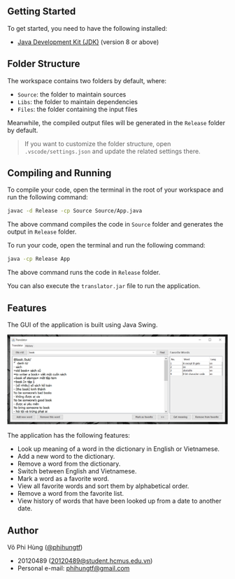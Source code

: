 ## Getting Started

To get started, you need to have the following installed:

- [Java Development Kit (JDK)](https://www.oracle.com/technetwork/java/javase/downloads/index.html) (version 8 or above)

## Folder Structure

The workspace contains two folders by default, where:

- `Source`: the folder to maintain sources
- `Libs`: the folder to maintain dependencies
- `Files`: the folder containing the input files

Meanwhile, the compiled output files will be generated in the `Release` folder by default.

> If you want to customize the folder structure, open `.vscode/settings.json` and update the related settings there.

## Compiling and Running

To compile your code, open the terminal in the root of your workspace and run the following command:

```bash
javac -d Release -cp Source Source/App.java
```

The above command compiles the code in `Source` folder and generates the output in `Release` folder.

To run your code, open the terminal and run the following command:

```bash
java -cp Release App
```

The above command runs the code in `Release` folder.

You can also execute the `translator.jar` file to run the application.

## Features

The GUI of the application is built using Java Swing.

![image](gui.png)

The application has the following features:

- Look up meaning of a word in the dictionary in English or Vietnamese.
- Add a new word to the dictionary.
- Remove a word from the dictionary.
- Switch between English and Vietnamese.
- Mark a word as a favorite word.
- View all favorite words and sort them by alphabetical order.
- Remove a word from the favorite list.
- View history of words that have been looked up from a date to another date.

## Author

Võ Phi Hùng ([@phihungtf](https://github.com/phihungtf))

- 20120489 ([20120489@student.hcmus.edu.vn](mailto:20120489@student.hcmus.edu.vn))
- Personal e-mail: [phihungtf@gmail.com](mailto:phihungtf@gmail.com)
